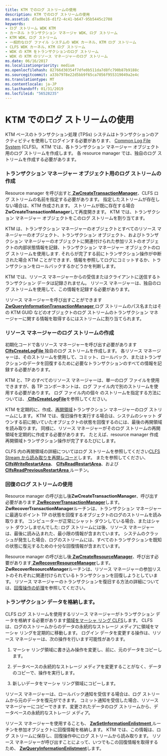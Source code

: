 ```yaml
---
title: KTM でのログ ストリームの使用
description: KTM でのログ ストリームの使用
ms.assetid: d7ad0e16-d1f2-4c41-b647-95b5445c2708
keywords:
- ログ ストリーム WDK KTM
- カーネル トランザクション マネージャ WDK、ログ ストリーム
- KTM WDK、ログ ストリーム
- 一般的なログ ファイル システムの WDK カーネル、KTM ログ ストリーム
- CLFS WDK カーネル、KTM ログ ストリーム
- WDK の KTM をトランザクションのログ ストリーム
- WDK の KTM のリソース マネージャーのログ ストリーム
ms.date: 06/16/2017
ms.localizationpriority: medium
ms.openlocfilehash: 82766d30354f7dfe0b511da7d8fc790b87b9188c
ms.sourcegitcommit: a33b7978e22d5bb9f65ca7056f955319049a2e4c
ms.translationtype: MT
ms.contentlocale: ja-JP
ms.lasthandoff: 01/31/2019
ms.locfileid: "56528235"
---
```

# <a name="using-log-streams-with-ktm"></a>KTM でのログ ストリームの使用


KTM ベースのトランザクション処理 (TPSs) システムはトランザクションのアクティビティを使用してログインする必要があります、 [Common Log File System](using-common-log-file-system.md) (CLFS)。 KTM では、各トランザクション マネージャー オブジェクト用のログ ストリームを作成します。 各 resource manager では、独自のログ ストリームを作成する必要があります。

### <a name="creating-log-streams-for-transaction-manager-objects"></a>トランザクション マネージャー オブジェクト用のログ ストリームの作成

Resource manager を呼び出すと[ **ZwCreateTransactionManager**](https://msdn.microsoft.com/library/windows/hardware/ff566430)、CLFS ログ ストリームの名前を指定する必要があります。 指定したストリームが存在しない場合は、KTM 作成されます。 ストリームが既に存在する場合**ZwCreateTransactionManager**して再度開きます。 KTM では、トランザクション マネージャー オブジェクトをこのログ ストリームを割り当てます。

KTM は、トランザクション マネージャーのオブジェクトとすべてのリソース マネージャーのオブジェクト、トランザクション オブジェクト、およびトランザクション マネージャーのオブジェクトに関連付けられた参加リストのオブジェクトの内部状態情報を記録、トランザクション マネージャー オブジェクトのログ ストリームを使用します. それらが完了する前にトランザクション操作が中断された場合 KTM ことができます、情報を参照してログにコミットするか、トランザクションをロールバックするかどうかを判断します。

KTM では、リソース マネージャーからの受信またはクライアントに送信するトランザクション データは記録されません。 リソース マネージャーは、独自のログ ストリームを使用して、この情報を記録する必要があります。

リソース マネージャーを呼び出すことができます[ **ZwQueryInformationTransactionManager** ](https://msdn.microsoft.com/library/windows/hardware/ff567058)ログ ストリームのパス名またはその KTM GUID などのオブジェクトのログ ストリームのトランザクション マネージャーに関する情報を取得するにはストリームに割り当てられます。

### <a name="creating-log-streams-for-resource-managers"></a>リソース マネージャーのログ ストリームの作成

初期化コードで各リソース マネージャーを呼び出す必要があります[ **ClfsCreateLogFile** ](https://msdn.microsoft.com/library/windows/hardware/ff540792)独自のログ ストリームを作成します。 各リソース マネージャーは、そのストリームを使用して、コミット、ロールバック、またはトランザクションのデータを回復するために必要なトランザクションのすべての情報を記録する必要があります。

KTM と、TP のすべてのリソース マネージャーは、単一のログ ファイルを使用できますが、各 TP コンポーネントは、ログ ファイル内で別のストリームを使用する必要があります。 ログ ファイル内の個々 のストリームを指定する方法については、[ **ClfsCreateLogFile**](https://msdn.microsoft.com/library/windows/hardware/ff540792)を参照してください。

KTM を定期的に、作成、[再開領域](reading-restart-records-from-a-clfs-stream.md)トランザクション マネージャーのログ ストリームにします。 KTM では、復旧操作を実行する場合は、システムのシャット ダウンする前に開いていたオブジェクトの状態を回復するのには、最後の再開領域を読み取ります。 同様に、リソース マネージャーがそのログ ストリームの再開領域を定期的に作成する必要があります。 たとえば、resource manager 作成再開領域トランザクション操作が完了するたびにします。

CLFS 内の再開領域の詳細についてはログ ストリームを参照してください[CLFS Stream から読み取りを再開レコード](reading-restart-records-from-a-clfs-stream.md)します。 またを参照してください、 [ **ClfsWriteRestartArea**](https://msdn.microsoft.com/library/windows/hardware/ff541770)、 [ **ClfsReadRestartArea**](https://msdn.microsoft.com/library/windows/hardware/ff541709)、および[ **ClfsReadPreviousRestartArea** ](https://msdn.microsoft.com/library/windows/hardware/ff541699)ルーチン。

### <a name="using-log-streams-for-recovery"></a>回復のログ ストリームの使用

Resource manager の呼び出し後**ZwCreateTransactionManager**、呼び出す必要があります[ **ZwRecoverTransactionManager**](https://msdn.microsoft.com/library/windows/hardware/ff567079)します。 **ZwRecoverTransactionManager**ルーチンは、トランザクション マネージャーに最適なポイント TP の状態を回復するオブジェクトのログのストリームを読み取ります。 コンピューターが正常にシャット ダウンしている場合、またはシャット ダウンしませんでした: ログ ストリームには後、リソース マネージャーは、最後に読み込まれた、最小限の情報が含まれています。 システムのクラッシュが発生した場合、ログのストリームには、すべてのトランザクションを既知の状態に復元するための十分な回復情報が含まれています。

Resource manager の呼び出し後[ **ZwCreateResourceManager**](https://msdn.microsoft.com/library/windows/hardware/ff566427)、呼び出す必要があります[ **ZwRecoverResourceManager**](https://msdn.microsoft.com/library/windows/hardware/ff567078)します。 **ZwRecoverResourceManager**ルーチンは、リソース マネージャーの参加リストのそれぞれに関連付けられているトランザクションを回復しようとしています。 リソース マネージャーのトランザクションを復旧する方法の詳細については、[回復操作の処理](handling-recovery-operations.md)を参照してください。

### <a name="storing-transaction-data"></a>トランザクション データを格納します。

CLFS ログ ストリームを使用するリソース マネージャーがトランザクション データを格納する必要があります[領域をマーシャ リング CLFS](clfs-marshalling-areas.md)します。 CLFS は、ログのストリームからのデータの永続的なストレージ メディアに領域をマーシャ リングを定期的に移動します。 ログイン データを変更する操作は、リソース マネージャーは、次の操作を行います可能性があります。

1.  マーシャ リング領域に書き込み操作を変更し、前に、元のデータをコピーします。

2.  データベースの永続的なストレージ メディアを変更することがなく、データのコピーで、操作を実行します。

3.  新しいデータをマーシャ リング領域にコピーします。

リソース マネージャーは、ロールバック通知を受信する場合は、ログ ストリームから元のデータを復元ができます。 コミット通知を受信した場合、リソース マネージャーにコピーできます、変更されたデータのログ ストリームから、データベースの永続的なストレージ メディア。

リソース マネージャーを使用することも、 [ **ZwSetInformationEnlistment** ](https://msdn.microsoft.com/library/windows/hardware/ff567094)ルーチンを参加オブジェクトに回復情報を格納します。 KTM では、この情報は、ログ ストリームに保存し、回復操作中にログ ストリームから読み取ります。 リソース マネージャーが呼び出すことによって、いつでもこの回復情報を取得するため、 [ **ZwQueryInformationEnlistment**](https://msdn.microsoft.com/library/windows/hardware/ff567051)します。

 

 




